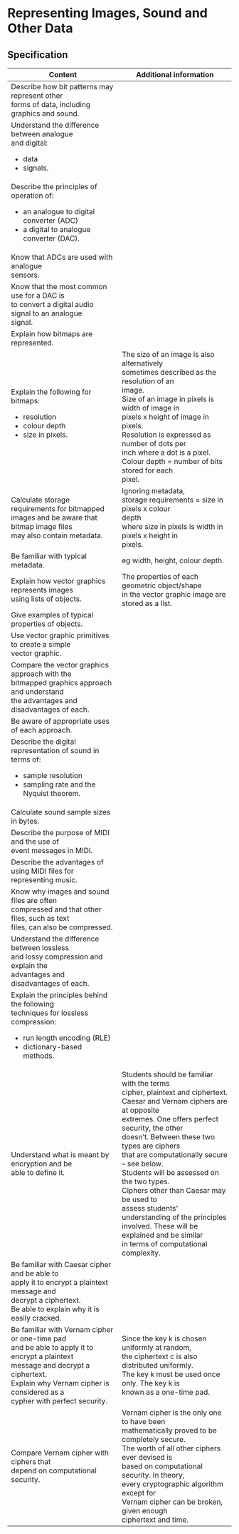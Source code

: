 # Representing Images, Sound and Other Data

## Specification

| Content | Additional information |
| --- | --- |
| Describe how bit patterns may represent other<br>forms of data, including graphics and sound. |  |
| Understand the difference between analogue<br>and digital:<br><ul><li> data<br></li><li> signals.</li></ul> |  |
| Describe the principles of operation of:<br><ul><li> an analogue to digital converter (ADC)<br></li><li> a digital to analogue converter (DAC).</li></ul> |  |
| Know that ADCs are used with analogue<br>sensors. |  |
| Know that the most common use for a DAC is<br>to convert a digital audio signal to an analogue<br>signal. |  |
| Explain how bitmaps are represented. |  |
| Explain the following for bitmaps:<br><ul><li> resolution<br></li><li> colour depth<br></li><li> size in pixels.</li></ul> | The size of an image is also alternatively<br>sometimes described as the resolution of an<br>image.<br>Size of an image in pixels is width of image in<br>pixels x height of image in pixels.<br>Resolution is expressed as number of dots per<br>inch where a dot is a pixel.<br>Colour depth = number of bits stored for each<br>pixel. |
| Calculate storage requirements for bitmapped<br>images and be aware that bitmap image files<br>may also contain metadata. | Ignoring metadata,<br>storage requirements = size in pixels x colour<br>depth<br>where size in pixels is width in pixels x height in<br>pixels. |
| Be familiar with typical metadata. | eg width, height, colour depth. |
| Explain how vector graphics represents images<br>using lists of objects. | The properties of each geometric object/shape<br>in the vector graphic image are stored as a list. |
| Give examples of typical properties of objects. |  |
| Use vector graphic primitives to create a simple<br>vector graphic. |  |
| Compare the vector graphics approach with the<br>bitmapped graphics approach and understand<br>the advantages and disadvantages of each. |  |
| Be aware of appropriate uses of each approach. |  |
| Describe the digital representation of sound in<br>terms of:<br><ul><li> sample resolution<br></li><li> sampling rate and the Nyquist theorem.</li></ul> |  |
| Calculate sound sample sizes in bytes. |  |
| Describe the purpose of MIDI and the use of<br>event messages in MIDI. |  |
| Describe the advantages of using MIDI files for<br>representing music. |  |
| Know why images and sound files are often<br>compressed and that other files, such as text<br>files, can also be compressed. |  |
| Understand the difference between lossless<br>and lossy compression and explain the<br>advantages and disadvantages of each. |  |
| Explain the principles behind the following<br>techniques for lossless compression:<br><ul><li> run length encoding (RLE)<br></li><li> dictionary-based methods.</li></ul> |  |
| Understand what is meant by encryption and be<br>able to define it. | Students should be familiar with the terms<br>cipher, plaintext and ciphertext.<br>Caesar and Vernam ciphers are at opposite<br>extremes. One offers perfect security, the other<br>doesn’t. Between these two types are ciphers<br>that are computationally secure – see below.<br>Students will be assessed on the two types.<br>Ciphers other than Caesar may be used to<br>assess students' understanding of the principles<br>involved. These will be explained and be similar<br>in terms of computational complexity. |
| Be familiar with Caesar cipher and be able to<br>apply it to encrypt a plaintext message and<br>decrypt a ciphertext.<br>Be able to explain why it is easily cracked. |  |
| Be familiar with Vernam cipher or one-time pad<br>and be able to apply it to encrypt a plaintext<br>message and decrypt a ciphertext.<br>Explain why Vernam cipher is considered as a<br>cypher with perfect security. | Since the key k is chosen uniformly at random,<br>the ciphertext c is also distributed uniformly.<br>The key k must be used once only. The key k is<br>known as a one-time pad. |
| Compare Vernam cipher with ciphers that<br>depend on computational security. | Vernam cipher is the only one to have been<br>mathematically proved to be completely secure.<br>The worth of all other ciphers ever devised is<br>based on computational security. In theory,<br>every cryptographic algorithm except for<br>Vernam cipher can be broken, given enough<br>ciphertext and time. |
